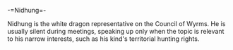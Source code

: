 -=Nidhung=-

Nidhung is the white dragon representative on the Council of Wyrms. He is usually silent during meetings, speaking up only when the topic is relevant to his narrow interests, such as his kind's territorial hunting rights.


